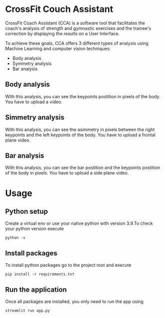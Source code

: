 # CrossFit Couch Assistant

CrossFit Coach Assistant (CCA) is a software tool that facilitates the coach's analysis of strength and gymnastic exercises and the trainee's correction by displaying the results on a User Interface.

To achieve these goals, CCA offers 3 different types of analysis using Machine Learning and computer vision techniques:

- Body analysis 
- Symmetry analysis 
- Bar analysis

## Body analysis

With this analysis, you can see the keypoints postition in pixels of the body. You have to upload a video.

## Simmetry analysis

With this analysis, you can see the asimmetry in pixels between the right keypoints and the left keypoints of the body. You have to upload a frontal plane video.

## Bar analysis

With this analysis, you can see the bar postition and the keypoints postition of the body in pixels. You have to upload a side plane video.

# Usage

## Python setup

Create a virtual env or use your native python with version 3.9.To check your python version execute

`python -v`

## Install packages

To install python packages go to the project root and execute

`pip install -r requirements.txt`

## Run the application

Once all packages are installed, you only need to run the app using

`streamlit run app.py`

